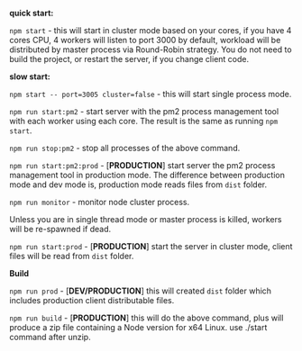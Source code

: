 **quick start:**

`npm start` - this will start in cluster mode based on your cores, if you have 4 cores CPU, 4 workers will listen to
port 3000 by default, workload will be distributed by master process via Round-Robin strategy. 
You do not need to build the project, or restart the server, if you change client code.

**slow start:**

`npm start -- port=3005 cluster=false` - this will start single process mode.

`npm run start:pm2` - start server with the pm2 process management tool with each worker using each core. The result is
the same as running `npm start`.

`npm run stop:pm2` - stop all processes of the above command.

`npm run start:pm2:prod` - [**PRODUCTION**] start server the pm2 process management tool in production mode. The difference between
production mode and dev mode is, production mode reads files from `dist` folder.

`npm run monitor` - monitor node cluster process.

Unless you are in single thread mode or master process is killed, workers will be re-spawned if dead.

`npm run start:prod` - [**PRODUCTION**] start the server in cluster mode, client files will be read from `dist` folder.

**Build**

`npm run prod` - [**DEV/PRODUCTION**] this will created `dist` folder which includes production client distributable files.

`npm run build` - [**PRODUCTION**] this will do the above command, plus will produce a zip file containing a Node version for x64 Linux.
use ./start command after unzip. 